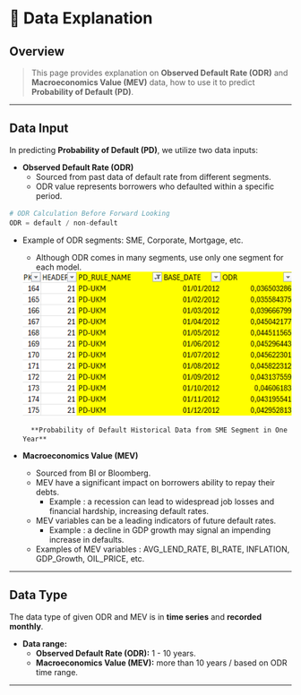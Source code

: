# 💾 Data Explanation

## Overview
> This page provides explanation on **Observed Default Rate (ODR)** and **Macroeconomics Value (MEV)** data, how to use it to predict **Probability of Default (PD)**.
---

## Data Input
In predicting **Probability of Default (PD)**, we utilize two data inputs:
- **Observed Default Rate (ODR)**
    - Sourced from past data of default rate from different segments.
    - ODR value represents borrowers who defaulted within a specific period.

```python
# ODR Calculation Before Forward Looking
ODR = default / non-default
```

- Example of ODR segments:  SME, Corporate, Mortgage, etc.
    - Although ODR comes in many segments, use only one segment for each model.

    <div style={{textAlign: 'center'}}>
        <img src="/img/image.png" alt="Your Image" />
        
        **Probability of Default Historical Data from SME Segment in One Year**
    </div>

- **Macroeconomics Value (MEV)**
    - Sourced from BI or Bloomberg.
    - MEV have a significant impact on borrowers ability to repay their debts.
        - Example :  a recession can lead to widespread job losses and financial hardship, increasing default rates.
    - MEV variables can be a leading indicators of future default rates.
        - Example : a decline in GDP growth may signal an impending increase in defaults.
    - Examples of MEV variables : AVG_LEND_RATE, BI_RATE, INFLATION, GDP_Growth,  OIL_PRICE, etc.
---

## Data Type
The data type of given ODR and MEV is in **time series** and **recorded monthly**.

- **Data range:**
    - **Observed Default Rate (ODR):** 1 - 10 years.
    - **Macroeconomics Value (MEV):** more than 10 years / based on ODR time range.
---